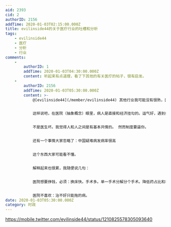 ```yaml
---
aid: 2393
cid: 2
authorID: 2156
addTime: 2020-01-03T02:15:00.000Z
title: evilinside44的关于医疗行业的吐槽和分析
tags:
    - evilinside44
    - 医疗
    - 分析
    - 行业
comments:
    -
        authorID: 1
        addTime: 2020-01-03T04:30:00.000Z
        content: 听起来有点道理，看了下其他的有关医疗的帖子，很有启发。
    -
        authorID: 2156
        addTime: 2020-01-03T05:30:00.000Z
        content: >-
            @[evilinside44](/member/evilinside44) 其他行业我可能没有很熟，医疗行业我简直太熟了。


            这样说吧，在医院（抽象概念）眼里，病人是直接和经济挂勾的。运气好，遇到好医生，能把当个人。运气不好，那你就是“价值标的”。


            不是医生坏。我觉得人和人之间是有基本共情的。 然而制度要逼你。


            还有一个事情大家忽略了：中国疑难病发病率很高


            这个东西大家可能看不懂。


            解释起来也很累，我随便说几句：


            医院想要挣钱，必须：换床快。手术多。单一手术分解分个手术。降低药占比和耗占比。门诊转住院率高。推新技术。推咨询。推检查。推康复。推日间手术。


            医院不喜欢：治不好只能拖的病。
date: 2020-01-03T05:30:00.000Z
category: 时政
---
```


https://mobile.twitter.com/evilinside44/status/1210825578305093640
